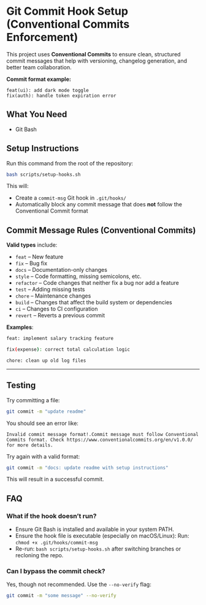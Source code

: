 # Git Commit Hook Setup (Conventional Commits Enforcement)

This project uses **Conventional Commits** to ensure clean, structured commit messages that help with versioning, changelog generation, and better team collaboration.

**Commit format example:**
 ```
 feat(ui): add dark mode toggle
 fix(auth): handle token expiration error
 ```


## What You Need

- Git Bash


## Setup Instructions

Run this command from the root of the repository:

```bash
bash scripts/setup-hooks.sh
```

This will:

- Create a `commit-msg` Git hook in `.git/hooks/`
- Automatically block any commit message that does **not** follow the Conventional Commit format


## Commit Message Rules (Conventional Commits)

**Valid types** include:

- `feat` – New feature
- `fix` – Bug fix
- `docs` – Documentation-only changes
- `style` – Code formatting, missing semicolons, etc.
- `refactor` – Code changes that neither fix a bug nor add a feature
- `test` – Adding missing tests
- `chore` – Maintenance changes
- `build` – Changes that affect the build system or dependencies
- `ci` – Changes to CI configuration
- `revert` – Reverts a previous commit

**Examples**:

```bash
feat: implement salary tracking feature

fix(expense): correct total calculation logic

chore: clean up old log files
```

---

## Testing

Try committing a file:

```bash
git commit -m "update readme"
```

You should see an error like:

```
Invalid commit message format!.Commit message must follow Conventional Commits format. Check https://www.conventionalcommits.org/en/v1.0.0/ for more details.

```

Try again with a valid format:

```bash
git commit -m "docs: update readme with setup instructions"
```
This will result in a successful commit.


## FAQ

### What if the hook doesn’t run?

- Ensure Git Bash is installed and available in your system PATH.
- Ensure the hook file is executable (especially on macOS/Linux):
  Run: `chmod +x .git/hooks/commit-msg`
- Re-run: `bash scripts/setup-hooks.sh` after switching branches or recloning the repo.

### Can I bypass the commit check?

Yes, though not recommended. Use the `--no-verify` flag:

```bash
git commit -m "some message" --no-verify
```